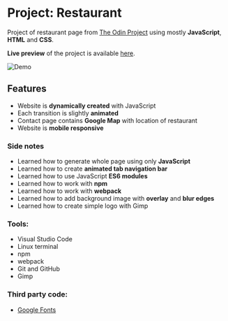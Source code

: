 # Project: Restaurant

Project of restaurant page from [The Odin Project](https://www.theodinproject.com/courses/javascript/lessons/restaurant-page) using mostly **JavaScript**, **HTML** and **CSS**.

**Live preview** of the project is available [here]().

![Demo]()


## **Features**
* Website is **dynamically created** with JavaScript
* Each transition is slightly **animated**
* Contact page contains **Google Map** with location of restaurant
* Website is **mobile responsive**

### **Side notes**
* Learned how to generate whole page using only **JavaScript**
* Learned how to create **animated tab navigation bar**
* Learned how to use JavaScript **ES6 modules**
* Learned how to work with **npm**
* Learned how to work with **webpack**
* Learned how to add background image with **overlay** and **blur edges**
* Learned how to create simple logo with Gimp
  
### **Tools:**
* Visual Studio Code
* Linux terminal
* npm
* webpack
* Git and GitHub
* Gimp


### **Third party code:**
* [Google Fonts](https://fonts.google.com/)
